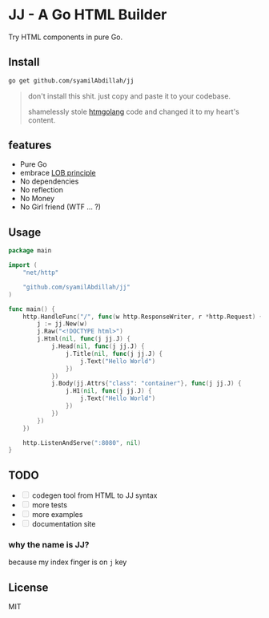 # JJ - A Go HTML Builder

Try HTML components in pure Go.

## Install

```sh
go get github.com/syamilAbdillah/jj
```

> don't install this shit. just copy and paste it to your codebase.
>
> shamelessly stole [htmgolang](https://github.com/htmgolang/htmg) code and changed it to my heart's content.

## features

- Pure Go
- embrace [LOB principle](https://htmx.org/essays/locality-of-behaviour)
- No dependencies
- No reflection
- No Money
- No Girl friend (WTF ... ?)

## Usage

```go
package main

import (
	"net/http"

	"github.com/syamilAbdillah/jj"
)

func main() {
	http.HandleFunc("/", func(w http.ResponseWriter, r *http.Request) {
		j := jj.New(w)
		j.Raw("<!DOCTYPE html>")
		j.Html(nil, func(j jj.J) {
			j.Head(nil, func(j jj.J) {
				j.Title(nil, func(j jj.J) {
					j.Text("Hello World")
				})
			})
			j.Body(jj.Attrs{"class": "container"}, func(j jj.J) {
				j.H1(nil, func(j jj.J) {
					j.Text("Hello World")
				})
			})
		})
	})

	http.ListenAndServe(":8080", nil)
}

```

## TODO

- <input type="checkbox" disabled /> codegen tool from HTML to JJ syntax
- <input type="checkbox" disabled /> more tests
- <input type="checkbox" disabled /> more examples
- <input type="checkbox" disabled /> documentation site

### why the name is JJ?

because my index finger is on `j` key

## License

MIT
